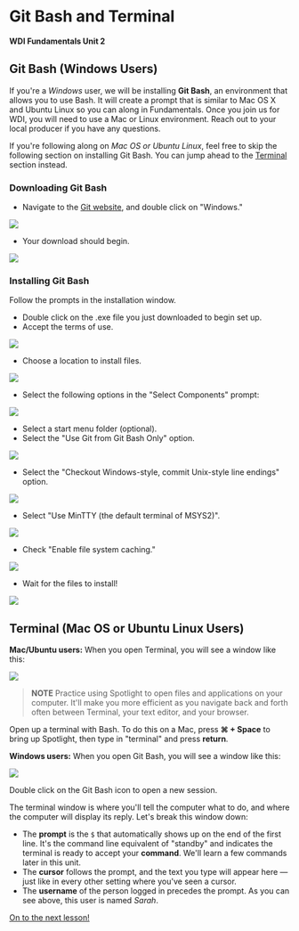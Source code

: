 # Git Bash and Terminal

**WDI Fundamentals Unit 2**

## Git Bash \(Windows Users\)

If you're a _Windows_ user, we will be installing **Git Bash**, an environment that allows you to use Bash. It will create a prompt that is similar to Mac OS X and Ubuntu Linux so you can along in Fundamentals. Once you join us for WDI, you will need to use a Mac or Linux environment. Reach out to your local producer if you have any questions.

If you're following along on _Mac OS or Ubuntu Linux_, feel free to skip the following section on installing Git Bash. You can jump ahead to the [Terminal](git-bash-and-terminal.md#terminal) section instead.

### Downloading Git Bash

* Navigate to the [Git website](https://git-scm.com/), and double click on "Windows."

![](../.gitbook/assets/git-bash-download-1%20%281%29.jpg)

* Your download should begin.

![](../.gitbook/assets/git-bash-download-2%20%281%29.jpg)

### Installing Git Bash

Follow the prompts in the installation window.

* Double click on the .exe file you just downloaded to begin set up.
* Accept the terms of use.

![](../.gitbook/assets/git-bash-install-1.jpg)

* Choose a location to install files.

![](../.gitbook/assets/git-bash-install-2%20%281%29.jpg)

* Select the following options in the "Select Components" prompt:

![](../.gitbook/assets/git-bash-install-3%20%281%29.jpg)

* Select a start menu folder \(optional\).
* Select the "Use Git from Git Bash Only" option.

![](../.gitbook/assets/git-bash-install-4.jpg)

* Select the "Checkout Windows-style, commit Unix-style line endings" option.

![](../.gitbook/assets/git-bash-install-5%20%281%29.jpg)

* Select "Use MinTTY \(the default terminal of MSYS2\)".

![](../.gitbook/assets/git-bash-install-6.jpg)

* Check "Enable file system caching."

![](../.gitbook/assets/git-bash-install-7%20%281%29.jpg)

* Wait for the files to install!

![](../.gitbook/assets/git-bash-install-8.jpg)

## Terminal \(Mac OS or Ubuntu Linux Users\)

**Mac/Ubuntu users:** When you open Terminal, you will see a window like this:

![](../.gitbook/assets/terminal-blank%20%281%29.gif)

> **NOTE** Practice using Spotlight to open files and applications on your computer. It'll make you more efficient as you navigate back and forth often between Terminal, your text editor, and your browser.

Open up a terminal with Bash. To do this on a Mac, press **⌘ + Space** to bring up Spotlight, then type in "terminal" and press **return**.

**Windows users:** When you open Git Bash, you will see a window like this:

![](../.gitbook/assets/git-bash.gif)

Double click on the Git Bash icon to open a new session.

The terminal window is where you'll tell the computer what to do, and where the computer will display its reply. Let's break this window down:

* The **prompt** is the `$` that automatically shows up on the end of the first line. It's the command line equivalent of "standby" and indicates the terminal is ready to accept your **command**. We'll learn a few commands later in this unit.
* The **cursor** follows the prompt, and the text you type will appear here — just like in every other setting where you've seen a cursor.
* The **username** of the person logged in precedes the prompt. As you can see above, this user is named _Sarah_.

[On to the next lesson!](text-editors-and-browsers.md)

